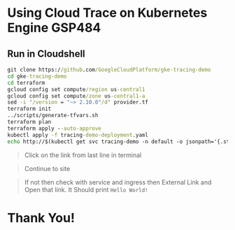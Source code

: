 # Using Cloud Trace on Kubernetes Engine GSP484
##  Run in Cloudshell
```cmd
git clone https://github.com/GoogleCloudPlatform/gke-tracing-demo
cd gke-tracing-demo
cd terraform
gcloud config set compute/region us-central1
gcloud config set compute/zone us-central1-a
sed -i '/version = "~> 2.10.0"/d' provider.tf
terraform init
../scripts/generate-tfvars.sh
terraform plan
terraform apply --auto-approve
kubectl apply -f tracing-demo-deployment.yaml
echo http://$(kubectl get svc tracing-demo -n default -o jsonpath='{.status.loadBalancer.ingress[0].ip}')?string=CustomMessage
```
> Click on the link from last line in terminal

>Continue to site  

> If not then check with service and ingress then External Link and Open that link. 
> It Should print ```Hello World!```

# Thank You!
